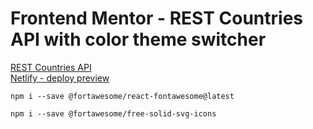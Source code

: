 # Frontend Mentor - REST Countries API with color theme switcher
[REST Countries API](https://restcountries.com) <br/>
[Netlify - deploy preview](https://rest-countries-marin.netlify.app/)
```
npm i --save @fortawesome/react-fontawesome@latest
```
```
npm i --save @fortawesome/free-solid-svg-icons
```
